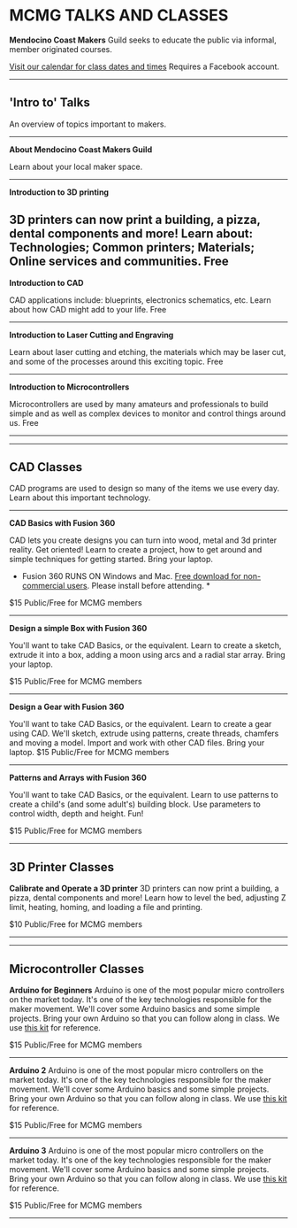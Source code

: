 # MCMG TALKS AND CLASSES

**Mendocino Coast Makers** Guild seeks to educate the public via informal, member originated courses.

[Visit our calendar for class dates and times](https://www.facebook.com/groups/394626551425621/events/?action_history=null&filter=calendar) Requires a Facebook account.

---

 
## 'Intro to' Talks
An overview of topics important to makers.

---


__About Mendocino Coast Makers Guild__

Learn about your local maker space.

---

__Introduction to 3D printing__

3D printers can now print a building, a pizza, dental components and more!
Learn about: Technologies; Common printers; Materials; Online services and communities.
Free
---


__Introduction to CAD__

CAD applications include: blueprints, electronics schematics, etc. Learn about how CAD might add to your life.
Free

---


__Introduction to Laser Cutting and Engraving__

Learn about laser cutting and etching, the materials which may be laser cut, and some of the processes around this exciting topic.
Free

---



__Introduction to Microcontrollers__

Microcontrollers are used by many amateurs and professionals to build simple and as well as complex devices to monitor and control things around us. 
Free


---
---


## CAD Classes

CAD programs are used to design so many of the items we use every day. Learn about this important technology.

---


__CAD Basics with Fusion 360__

CAD lets you create designs you can turn into wood, metal and 3d printer reality.  Get oriented! Learn to create a project, how to get around and simple techniques for getting started. Bring your laptop.

 * Fusion 360 RUNS ON Windows and Mac. [Free download for non-commercial users](https://www.autodesk.com/products/fusion-360/free-trial). Please install before attending. *

$15 Public/Free for MCMG members


---

__Design a simple Box with Fusion 360__

You'll want to take CAD Basics, or the equivalent. Learn to create a sketch, extrude it into a box, adding a moon using arcs and a radial star array. Bring your laptop.

$15 Public/Free for MCMG members

---


__Design a Gear with Fusion 360__

You'll want to take CAD Basics, or the equivalent.
Learn to create a gear using CAD. We'll sketch, extrude using patterns, create threads, chamfers and moving a model. Import and work with other CAD files. Bring your laptop.
$15 Public/Free for MCMG members

---


__Patterns and Arrays with Fusion 360__

You'll want to take CAD Basics, or the equivalent.
Learn to use patterns to create a child's (and some adult's) building block. Use parameters to control width, depth and height. Fun!

$15 Public/Free for MCMG members

---


## 3D Printer Classes

__Calibrate and Operate a 3D printer__
3D printers can now print a building, a pizza, dental components and more! Learn how to level the bed, adjusting Z limit, heating, homing, and loading a file and printing.

$10 Public/Free for MCMG members

---
---

## Microcontroller Classes

__Arduino for Beginners__
Arduino is one of the most popular micro controllers on the market today. It's one of the key technologies responsible for the maker movement. We'll cover some Arduino basics and some simple projects. Bring your own Arduino so that you can follow along in class. We use [this kit](https://www.amazon.com/gp/product/B01MA398MH) for reference.

$15 Public/Free for MCMG members

---


__Arduino 2__
Arduino is one of the most popular micro controllers on the market today. It's one of the key technologies responsible for the maker movement. We'll cover some Arduino basics and some simple projects. Bring your own Arduino so that you can follow along in class. We use [this kit](https://www.amazon.com/gp/product/B01MA398MH) for reference.

$15 Public/Free for MCMG members

---


__Arduino 3__
Arduino is one of the most popular micro controllers on the market today. It's one of the key technologies responsible for the maker movement. We'll cover some Arduino basics and some simple projects. Bring your own Arduino so that you can follow along in class. We use [this kit](https://www.amazon.com/gp/product/B01MA398MH) for reference.

$15 Public/Free for MCMG members

---
